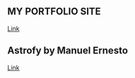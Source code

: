 ## MY PORTFOLIO SITE
<a href="https://kirannavale.github.io" target="_blank">Link</a>

## Astrofy by Manuel Ernesto
<a href="https://github.com/manuelernestog)https://github.com/manuelernestog" target="_blank">Link</a>

